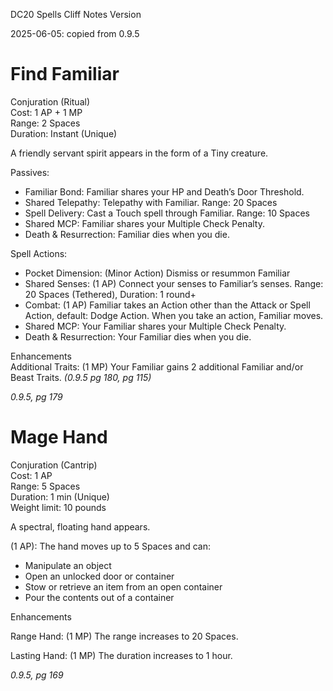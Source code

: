DC20 Spells Cliff Notes Version

2025-06-05: copied from 0.9.5

# Find Familiar

Conjuration (Ritual)  
Cost: 1 AP + 1 MP  
Range: 2 Spaces  
Duration: Instant (Unique)

A friendly servant spirit appears in the form of a Tiny creature.

Passives:

-   Familiar Bond: Familiar shares your HP and Death’s Door Threshold.
-   Shared Telepathy: Telepathy with Familiar. Range: 20 Spaces
-   Spell Delivery: Cast a Touch spell through Familiar. Range: 10 Spaces
-   Shared MCP: Familiar shares your Multiple Check Penalty.
-   Death & Resurrection: Familiar dies when you die.

Spell Actions:

-   Pocket Dimension: (Minor Action) Dismiss or resummon Familiar
-   Shared Senses: (1 AP) Connect your senses to Familiar’s senses. Range: 20 Spaces (Tethered), Duration: 1 round+
-   Combat: (1 AP) Familiar takes an Action other than the Attack or Spell Action, default: Dodge Action. When you take an action, Familiar moves.
-   Shared MCP: Your Familiar shares your Multiple Check Penalty.
-   Death & Resurrection: Your Familiar dies when you die.

Enhancements  
Additional Traits: (1 MP) Your Familiar gains 2 additional Familiar and/or Beast Traits. *(0.9.5 pg 180, pg 115)*

*0.9.5, pg 179*

# Mage Hand

Conjuration (Cantrip)  
Cost: 1 AP  
Range: 5 Spaces  
Duration: 1 min (Unique)  
Weight limit: 10 pounds

A spectral, floating hand appears.

(1 AP): The hand moves up to 5 Spaces and can:

-   Manipulate an object
-   Open an unlocked door or container
-   Stow or retrieve an item from an open container
-   Pour the contents out of a container

Enhancements

Range Hand: (1 MP) The range increases to 20 Spaces.

Lasting Hand: (1 MP) The duration increases to 1 hour.

*0.9.5, pg 169*
